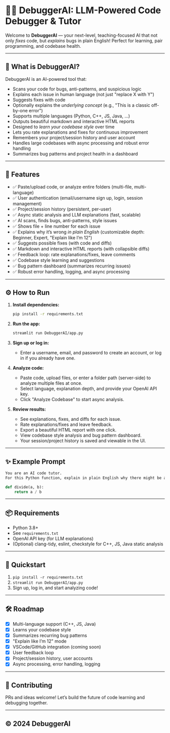 # 🐞🤖 DebuggerAI: LLM-Powered Code Debugger & Tutor

Welcome to **DebuggerAI** — your next-level, teaching-focused AI that not only *fixes* code, but *explains* bugs in plain English! Perfect for learning, pair programming, and codebase health.

---

## 🚀 What is DebuggerAI?

DebuggerAI is an AI-powered tool that:
- Scans your code for bugs, anti-patterns, and suspicious logic
- Explains each issue in human language (not just "replace X with Y")
- Suggests fixes with code
- Optionally explains the *underlying concept* (e.g., "This is a classic off-by-one error")
- Supports multiple languages (Python, C++, JS, Java, ...)
- Outputs beautiful markdown and interactive HTML reports
- Designed to *learn your codebase style* over time
- Lets you rate explanations and fixes for continuous improvement
- Remembers your project/session history and user account
- Handles large codebases with async processing and robust error handling
- Summarizes bug patterns and project health in a dashboard

---

## 🧩 Features

- ✅ Paste/upload code, or analyze entire folders (multi-file, multi-language)
- ✅ User authentication (email/username sign up, login, session management)
- ✅ Project/session history (persistent, per-user)
- ✅ Async static analysis and LLM explanations (fast, scalable)
- ✅ AI scans, finds bugs, anti-patterns, style issues
- ✅ Shows file + line number for each issue
- ✅ Explains why it’s wrong *in plain English* (customizable depth: Beginner, Expert, "Explain like I’m 12")
- ✅ Suggests possible fixes (with code and diffs)
- ✅ Markdown and interactive HTML reports (with collapsible diffs)
- ✅ Feedback loop: rate explanations/fixes, leave comments
- ✅ Codebase style learning and suggestions
- ✅ Bug pattern dashboard (summarizes recurring issues)
- ✅ Robust error handling, logging, and async processing

---

## ⚙️ How to Run

1. **Install dependencies:**
   ```sh
   pip install -r requirements.txt
   ```

2. **Run the app:**
   ```sh
   streamlit run DebuggerAI/app.py
   ```

3. **Sign up or log in:**
   - Enter a username, email, and password to create an account, or log in if you already have one.

4. **Analyze code:**
   - Paste code, upload files, or enter a folder path (server-side) to analyze multiple files at once.
   - Select language, explanation depth, and provide your OpenAI API key.
   - Click "Analyze Codebase" to start async analysis.

5. **Review results:**
   - See explanations, fixes, and diffs for each issue.
   - Rate explanations/fixes and leave feedback.
   - Export a beautiful HTML report with one click.
   - View codebase style analysis and bug pattern dashboard.
   - Your session/project history is saved and viewable in the UI.

---

## ✨ Example Prompt

```markdown
You are an AI code tutor.
For this Python function, explain in plain English why there might be a bug, suggest a fix, and explain the concept behind the bug:
```
```python
def divide(a, b):
    return a / b
```

---

## 📦 Requirements

- Python 3.8+
- See `requirements.txt`
- OpenAI API key (for LLM explanations)
- (Optional) clang-tidy, eslint, checkstyle for C++, JS, Java static analysis

---

## 🏁 Quickstart

1. `pip install -r requirements.txt`
2. `streamlit run DebuggerAI/app.py`
3. Sign up, log in, and start analyzing code!

---

## 🛠️ Roadmap

- [x] Multi-language support (C++, JS, Java)
- [x] Learns your codebase style
- [x] Summarizes recurring bug patterns
- [x] "Explain like I’m 12" mode
- [x] VSCode/GitHub integration (coming soon)
- [x] User feedback loop
- [x] Project/session history, user accounts
- [x] Async processing, error handling, logging

---

## 🤝 Contributing

PRs and ideas welcome! Let’s build the future of code learning and debugging together.

---

## © 2024 DebuggerAI 
